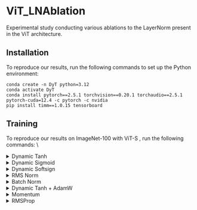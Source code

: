 # ViT_LNAblation

Experimental study conducting various ablations to the LayerNorm present in the ViT architecture.

## Installation
To reproduce our results, run the following commands to set up the Python environment:
```
conda create -n DyT python=3.12
conda activate DyT
conda install pytorch==2.5.1 torchvision==0.20.1 torchaudio==2.5.1 pytorch-cuda=12.4 -c pytorch -c nvidia
pip install timm==1.0.15 tensorboard
```

## Training

To reproduce our results on ImageNet-100 with ViT-S , run the following commands: \

<details>
<summary>
Dynamic Tanh
</summary>
    
```
sudo python main.py --data_set IMNET --data_path /teamspace/studios/this_studio/dataset/imagenet-100 --enable_wandb true --project v
it_dys_adamw --dynamic_tanh true --batch_size 128 --model vit_small_patch16_224
```
</details>

<details>
<summary>
Dynamic Sigmoid
</summary>
    
```
sudo python main.py --data_set IMNET --data_path /teamspace/studios/this_studio/dataset/imagenet-100 --enable_wandb true --project v
it_dys_adamw --dynamic_sigmoid true --batch_size 128 --model vit_small_patch16_224
```
</details>
<details>
<summary>
Dynamic Softsign
</summary>
    
```
sudo python main.py --data_set IMNET --data_path /teamspace/studios/this_studio/dataset/imagenet-100 --enable_wandb true --project v
it_dys_adamw --dynamic_softsign true --batch_size 128 --model vit_small_patch16_224
```
</details>
<details>
<summary>
RMS Norm
</summary>
    
```
sudo python main.py --data_set IMNET --data_path /teamspace/studios/this_studio/dataset/imagenet-100 --enable_wandb true --project v
it_dys_adamw --rms_norm true --batch_size 128 --model vit_small_patch16_224
```
</details>

<details>
<summary>
Batch Norm
</summary>
    
```
sudo python main.py --data_set IMNET --data_path /teamspace/studios/this_studio/dataset/imagenet-100 --enable_wandb true --project v
it_dys_adamw --dynamic_softsign true --batch_size 128 --model vit_small_patch16_224
```
</details>

<details>
<summary>
Dynamic Tanh + AdamW
</summary>
    
```
sudo python main.py --data_set IMNET --data_path /teamspace/studios/this_studio/dataset/imagenet-100 --enable_wandb true --project v
it_dys_adamw --dynamic_tanh true --batch_size 128 --model vit_small_patch16_224
```
</details>

<details>
<summary>
Momentum
</summary>
    
```
sudo python main.py --data_set IMNET --data_path /teamspace/studios/this_studio/dataset/imagenet-100 --enable_wandb true --project v
it_dys_adamw --dynamic_tanh true --batch_size 128 --model vit_small_patch16_224 --opt momentum
```
</details>

<details>
<summary>
RMSProp
</summary>
    
```
sudo python main.py --data_set IMNET --data_path /teamspace/studios/this_studio/dataset/imagenet-100 --enable_wandb true --project v
it_dys_adamw --dynamic_tanh true --batch_size 128 --model vit_small_patch16_224 --opt rmsprop
```
</details>
